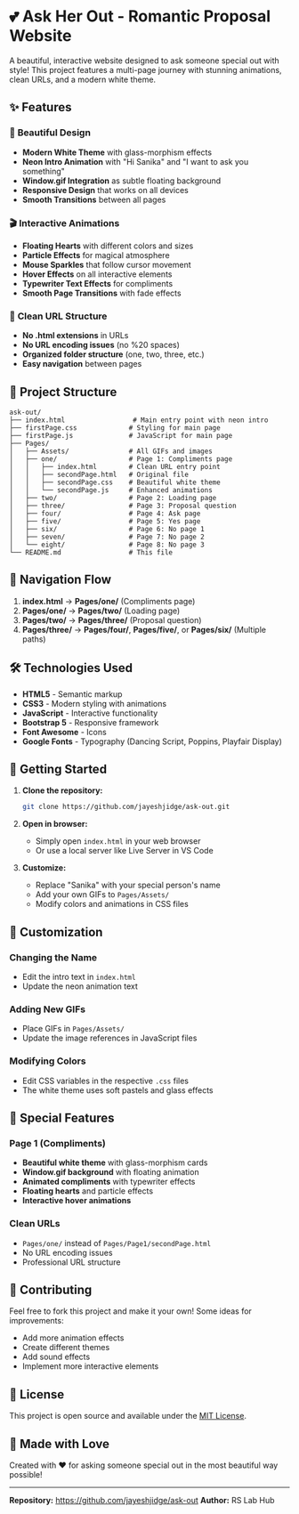 # 💕 Ask Her Out - Romantic Proposal Website

A beautiful, interactive website designed to ask someone special out with style! This project features a multi-page journey with stunning animations, clean URLs, and a modern white theme.

## ✨ Features

### 🎨 **Beautiful Design**
- **Modern White Theme** with glass-morphism effects
- **Neon Intro Animation** with "Hi Sanika" and "I want to ask you something"
- **Window.gif Integration** as subtle floating background
- **Responsive Design** that works on all devices
- **Smooth Transitions** between all pages

### 🎬 **Interactive Animations**
- **Floating Hearts** with different colors and sizes
- **Particle Effects** for magical atmosphere
- **Mouse Sparkles** that follow cursor movement
- **Hover Effects** on all interactive elements
- **Typewriter Text Effects** for compliments
- **Smooth Page Transitions** with fade effects

### 🚀 **Clean URL Structure**
- **No .html extensions** in URLs
- **No URL encoding issues** (no %20 spaces)
- **Organized folder structure** (one, two, three, etc.)
- **Easy navigation** between pages

## 📁 Project Structure

```
ask-out/
├── index.html                 # Main entry point with neon intro
├── firstPage.css             # Styling for main page
├── firstPage.js              # JavaScript for main page
├── Pages/
│   ├── Assets/               # All GIFs and images
│   ├── one/                  # Page 1: Compliments page
│   │   ├── index.html        # Clean URL entry point
│   │   ├── secondPage.html   # Original file
│   │   ├── secondPage.css    # Beautiful white theme
│   │   └── secondPage.js     # Enhanced animations
│   ├── two/                  # Page 2: Loading page
│   ├── three/                # Page 3: Proposal question
│   ├── four/                 # Page 4: Ask page
│   ├── five/                 # Page 5: Yes page
│   ├── six/                  # Page 6: No page 1
│   ├── seven/                # Page 7: No page 2
│   └── eight/                # Page 8: No page 3
└── README.md                 # This file
```

## 🎯 Navigation Flow

1. **index.html** → **Pages/one/** (Compliments page)
2. **Pages/one/** → **Pages/two/** (Loading page)
3. **Pages/two/** → **Pages/three/** (Proposal question)
4. **Pages/three/** → **Pages/four/**, **Pages/five/**, or **Pages/six/** (Multiple paths)

## 🛠️ Technologies Used

- **HTML5** - Semantic markup
- **CSS3** - Modern styling with animations
- **JavaScript** - Interactive functionality
- **Bootstrap 5** - Responsive framework
- **Font Awesome** - Icons
- **Google Fonts** - Typography (Dancing Script, Poppins, Playfair Display)

## 🚀 Getting Started

1. **Clone the repository:**
   ```bash
   git clone https://github.com/jayeshjidge/ask-out.git
   ```

2. **Open in browser:**
   - Simply open `index.html` in your web browser
   - Or use a local server like Live Server in VS Code

3. **Customize:**
   - Replace "Sanika" with your special person's name
   - Add your own GIFs to `Pages/Assets/`
   - Modify colors and animations in CSS files

## 🎨 Customization

### Changing the Name
- Edit the intro text in `index.html`
- Update the neon animation text

### Adding New GIFs
- Place GIFs in `Pages/Assets/`
- Update the image references in JavaScript files

### Modifying Colors
- Edit CSS variables in the respective `.css` files
- The white theme uses soft pastels and glass effects

## 💝 Special Features

### Page 1 (Compliments)
- **Beautiful white theme** with glass-morphism cards
- **Window.gif background** with floating animation
- **Animated compliments** with typewriter effects
- **Floating hearts** and particle effects
- **Interactive hover animations**

### Clean URLs
- `Pages/one/` instead of `Pages/Page1/secondPage.html`
- No URL encoding issues
- Professional URL structure

## 🤝 Contributing

Feel free to fork this project and make it your own! Some ideas for improvements:
- Add more animation effects
- Create different themes
- Add sound effects
- Implement more interactive elements

## 📄 License

This project is open source and available under the [MIT License](LICENSE).

## 💌 Made with Love

Created with ❤️ for asking someone special out in the most beautiful way possible!

---

**Repository:** https://github.com/jayeshjidge/ask-out
**Author:** RS Lab Hub